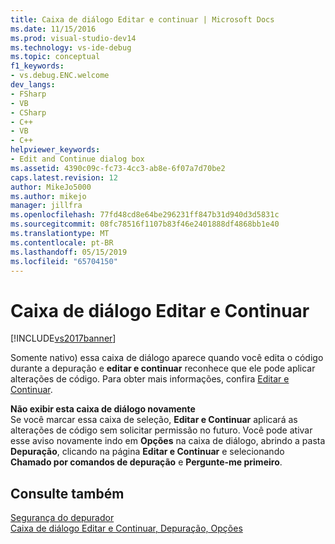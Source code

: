 ```yaml
---
title: Caixa de diálogo Editar e continuar | Microsoft Docs
ms.date: 11/15/2016
ms.prod: visual-studio-dev14
ms.technology: vs-ide-debug
ms.topic: conceptual
f1_keywords:
- vs.debug.ENC.welcome
dev_langs:
- FSharp
- VB
- CSharp
- C++
- VB
- C++
helpviewer_keywords:
- Edit and Continue dialog box
ms.assetid: 4390c09c-fc73-4cc3-ab8e-6f07a7d70be2
caps.latest.revision: 12
author: MikeJo5000
ms.author: mikejo
manager: jillfra
ms.openlocfilehash: 77fd48cd8e64be296231ff847b31d940d3d5831c
ms.sourcegitcommit: 08fc78516f1107b83f46e2401888df4868bb1e40
ms.translationtype: MT
ms.contentlocale: pt-BR
ms.lasthandoff: 05/15/2019
ms.locfileid: "65704150"
---
```

# <a name="edit-and-continue-dialog-box"></a>Caixa de diálogo Editar e Continuar
[!INCLUDE[vs2017banner](../includes/vs2017banner.md)]

Somente nativo) essa caixa de diálogo aparece quando você edita o código durante a depuração e **editar e continuar** reconhece que ele pode aplicar alterações de código. Para obter mais informações, confira [Editar e Continuar](../debugger/edit-and-continue.md).  
  
 **Não exibir esta caixa de diálogo novamente**  
 Se você marcar essa caixa de seleção, **Editar e Continuar** aplicará as alterações de código sem solicitar permissão no futuro. Você pode ativar esse aviso novamente indo em **Opções** na caixa de diálogo, abrindo a pasta **Depuração**, clicando na página **Editar e Continuar** e selecionando **Chamado por comandos de depuração** e **Pergunte-me primeiro**.  
  
## <a name="see-also"></a>Consulte também  
 [Segurança do depurador](../debugger/debugger-security.md)   
 [Caixa de diálogo Editar e Continuar, Depuração, Opções](https://msdn.microsoft.com/library/009d225f-ef65-463f-a146-e4c518f86103)
